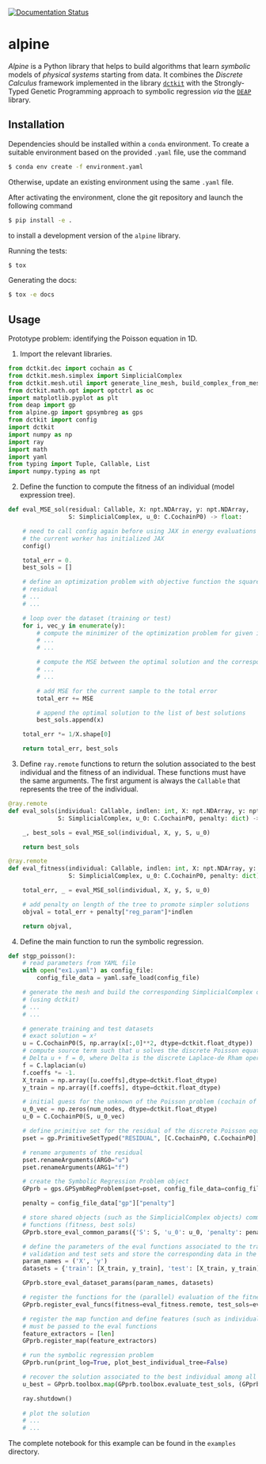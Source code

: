 <!-- These are examples of badges you might want to add to your README:
     please update the URLs accordingly

[![Built Status](https://api.cirrus-ci.com/github/<USER>/alpine.svg?branch=main)](https://cirrus-ci.com/github/<USER>/alpine)
[![ReadTheDocs](https://readthedocs.org/projects/alpine/badge/?version=latest)](https://alpine.readthedocs.io/en/stable/)
[![Coveralls](https://img.shields.io/coveralls/github/<USER>/alpine/main.svg)](https://coveralls.io/r/<USER>/alpine)
[![PyPI-Server](https://img.shields.io/pypi/v/alpine.svg)](https://pypi.org/project/alpine/)
[![Conda-Forge](https://img.shields.io/conda/vn/conda-forge/alpine.svg)](https://anaconda.org/conda-forge/alpine)
[![Monthly Downloads](https://pepy.tech/badge/alpine/month)](https://pepy.tech/project/alpine)
[![Twitter](https://img.shields.io/twitter/url/http/shields.io.svg?style=social&label=Twitter)](https://twitter.com/alpine)
-->

[![Documentation Status](https://readthedocs.org/projects/alpine/badge/?version=latest)](https://alpine.readthedocs.io/en/latest/?badge=latest)

# alpine

_Alpine_ is a Python library that helps to build algorithms that learn *symbolic* models
of _physical systems_ starting from data. It combines the _Discrete Calculus_ framework
implemented in the library [`dctkit`](https://github.com/alucantonio/dctkit) with the
Strongly-Typed Genetic Programming approach to symbolic regression _via_ the
[`DEAP`](https://github.com/alucantonio/DEAP) library.

## Installation

Dependencies should be installed within a `conda` environment. To create a suitable
environment based on the provided `.yaml` file, use the command

```bash
$ conda env create -f environment.yaml
```

Otherwise, update an existing environment using the same `.yaml` file.

After activating the environment, clone the git repository and launch the following command

```bash
$ pip install -e .
```

to install a development version of the `alpine` library.

Running the tests:

```bash
$ tox
```

Generating the docs:

```bash
$ tox -e docs
```

## Usage
Prototype problem: identifying the Poisson equation in 1D.

1. Import the relevant libraries.
```python
from dctkit.dec import cochain as C
from dctkit.mesh.simplex import SimplicialComplex
from dctkit.mesh.util import generate_line_mesh, build_complex_from_mesh
from dctkit.math.opt import optctrl as oc
import matplotlib.pyplot as plt
from deap import gp
from alpine.gp import gpsymbreg as gps
from dctkit import config
import dctkit
import numpy as np
import ray
import math
import yaml
from typing import Tuple, Callable, List
import numpy.typing as npt
```

2. Define the function to compute the fitness of an individual (model expression tree). 
```python
def eval_MSE_sol(residual: Callable, X: npt.NDArray, y: npt.NDArray,
                 S: SimplicialComplex, u_0: C.CochainP0) -> float:

    # need to call config again before using JAX in energy evaluations to make sure that
    # the current worker has initialized JAX
    config()

    total_err = 0.
    best_sols = []

    # define an optimization problem with objective function the squared norm of the 
    # residual
    # ...
    # ...

    # loop over the dataset (training or test)
    for i, vec_y in enumerate(y):
        # compute the minimizer of the optimization problem for given inputs (X)
        # ...
        # ...

        # compute the MSE between the optimal solution and the corresponding y sample 
        # ...
        # ...

        # add MSE for the current sample to the total error
        total_err += MSE

        # append the optimal solution to the list of best solutions 
        best_sols.append(x)

    total_err *= 1/X.shape[0]

    return total_err, best_sols
```

3. Define `ray.remote` functions to return the solution associated to the best
   individual and the fitness of an individual. These functions must have the same
   arguments. The first argument is always the `Callable` that represents the tree of
   the individual. 
```python
@ray.remote
def eval_sols(individual: Callable, indlen: int, X: npt.NDArray, y: npt.NDArray,
              S: SimplicialComplex, u_0: C.CochainP0, penalty: dict) -> List[npt.NDArray]:

    _, best_sols = eval_MSE_sol(individual, X, y, S, u_0)

    return best_sols

@ray.remote
def eval_fitness(individual: Callable, indlen: int, X: npt.NDArray, y: npt.NDArray,
                 S: SimplicialComplex, u_0: C.CochainP0, penalty: dict) -> Tuple[float, ]:

    total_err, _ = eval_MSE_sol(individual, X, y, S, u_0)

    # add penalty on length of the tree to promote simpler solutions
    objval = total_err + penalty["reg_param"]*indlen

    return objval,
```

4. Define the main function to run the symbolic regression.
```python
def stgp_poisson():
    # read parameters from YAML file
    with open("ex1.yaml") as config_file:
        config_file_data = yaml.safe_load(config_file)

    # generate the mesh and build the corresponding SimplicialComplex object 
    # (using dctkit)
    # ...
    # ...

    # generate training and test datasets
    # exact solution = x² 
    u = C.CochainP0(S, np.array(x[:,0]**2, dtype=dctkit.float_dtype))
    # compute source term such that u solves the discrete Poisson equation 
    # Delta u + f = 0, where Delta is the discrete Laplace-de Rham operator
    f = C.laplacian(u)
    f.coeffs *= -1.
    X_train = np.array([u.coeffs],dtype=dctkit.float_dtype)
    y_train = np.array([f.coeffs], dtype=dctkit.float_dtype)

    # initial guess for the unknown of the Poisson problem (cochain of nodals values)
    u_0_vec = np.zeros(num_nodes, dtype=dctkit.float_dtype)
    u_0 = C.CochainP0(S, u_0_vec)

    # define primitive set for the residual of the discrete Poisson equation
    pset = gp.PrimitiveSetTyped("RESIDUAL", [C.CochainP0, C.CochainP0], C.CochainP0)

    # rename arguments of the residual
    pset.renameArguments(ARG0="u")
    pset.renameArguments(ARG1="f")

    # create the Symbolic Regression Problem object
    GPprb = gps.GPSymbRegProblem(pset=pset, config_file_data=config_file_data)

    penalty = config_file_data["gp"]["penalty"]

    # store shared objects (such as the SimplicialComplex objects) common to the eval 
    # functions (fitness, best sols)
    GPprb.store_eval_common_params({'S': S, 'u_0': u_0, 'penalty': penalty})

    # define the parameters of the eval functions associated to the training, 
    # validation and test sets and store the corresponding data in the shared objs space
    param_names = ('X', 'y')
    datasets = {'train': [X_train, y_train], 'test': [X_train, y_train]}

    GPprb.store_eval_dataset_params(param_names, datasets)

    # register the functions for the (parallel) evaluation of the fitness and the best # individuals' solutions
    GPprb.register_eval_funcs(fitness=eval_fitness.remote, test_sols=eval_sols.remote)

    # register the map function and define features (such as individual length) that
    # must be passed to the eval functions
    feature_extractors = [len] 
    GPprb.register_map(feature_extractors)

    # run the symbolic regression problem
    GPprb.run(print_log=True, plot_best_individual_tree=False)

    # recover the solution associated to the best individual among all the populations
    u_best = GPprb.toolbox.map(GPprb.toolbox.evaluate_test_sols, (GPprb.best,))[0]

    ray.shutdown()
    
    # plot the solution
    # ...
    # ...
```

The complete notebook for this example can be found in the `examples` directory.
